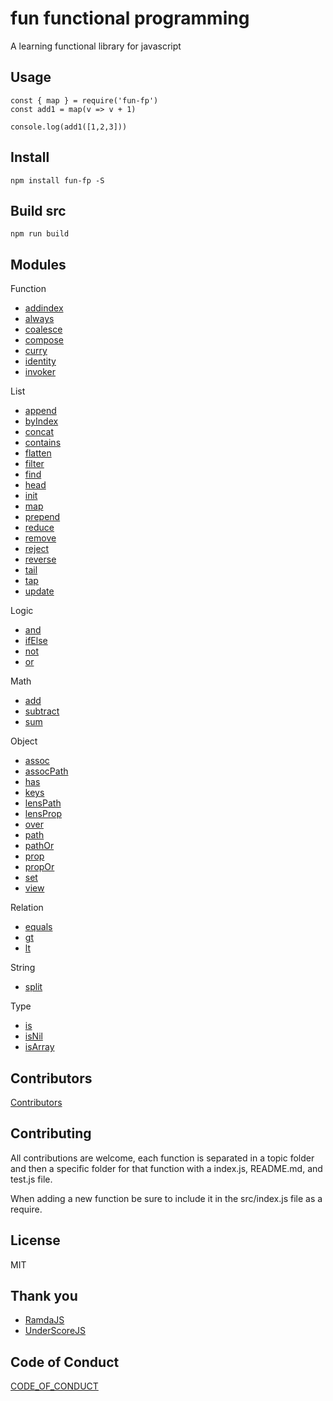 # fun functional programming

A learning functional library for javascript

## Usage

```
const { map } = require('fun-fp')
const add1 = map(v => v + 1)

console.log(add1([1,2,3]))
```

## Install

```
npm install fun-fp -S
```

## Build src

```
npm run build
```

## Modules

Function

* [addindex](src/function/addIndex/README.md)
* [always](src/function/always/README.md)
* [coalesce](src/function/coalesce/README.md)
* [compose](src/function/compose/README.md)
* [curry](src/function/curry/README.md)
* [identity](src/function/identity/README.md)
* [invoker](src/function/invoker/README.md)

List

* [append](src/list/append/README.md)
* [byIndex](src/list/by-index/README.md)
* [concat](src/list/concat/README.md)
* [contains](src/list/contains/README.md)
* [flatten](src/list/flatten/README.md)
* [filter](src/list/filter/README.md)
* [find](src/list/find/README.md)
* [head](src/list/head/README.md)
* [init](src/list/init/README.md)
* [map](src/list/map/README.md)
* [prepend](src/list/prepend/README.md)
* [reduce](src/list/reduce/README.md)
* [remove](src/list/remove/README.md)
* [reject](src/list/reject/README.md)
* [reverse](src/list/reverse/README.md)
* [tail](src/list/tail/README.md)
* [tap](src/list/tap/README.md)
* [update](src/list/update/README.md)

Logic

* [and](src/logic/and/README.md)
* [ifElse](src/logic/ifElse/README.md)
* [not](src/logic/not/README.md)
* [or](src/logic/or/README.md)

Math

* [add](src/math/add/README.md)
* [subtract](src/math/subtract/README.md)
* [sum](src/math/sum/README.md)

Object

* [assoc](src/object/assoc/README.md)
* [assocPath](src/object/assoc-path/README.md)
* [has](src/object/has/README.md)
* [keys](src/object/keys/README.md)
* [lensPath](src/object/lens-path/README.md)
* [lensProp](src/object/lens-prop/README.md)
* [over](src/object/over/README.md)
* [path](src/object/path/README.md)
* [pathOr](src/object/path-or/README.md)
* [prop](src/object/prop/README.md)
* [propOr](src/object/prop-or/README/md)
* [set](src/object/set/README.md)
* [view](src/object/view/README.md)


Relation

* [equals](src/relation/equals/README.md)
* [gt](src/relation/gt/README.md)
* [lt](src/relation/lt/README.md)

String

* [split](src/string/split/README.md)

Type

* [is](src/type/is/README.md)
* [isNil](src/type/isNil/README.md)
* [isArray](src/type/isArray/README.md)

## Contributors

[Contributors](https://github.com/twilson63/fun-fp/graphs/contributors)


## Contributing

All contributions are welcome, each function is separated in a topic folder and then a specific folder for that function with a index.js, README.md, and test.js file.

When adding a new function be sure to include it in the src/index.js file as a require.

## License

MIT

## Thank you

* [RamdaJS](http://ramdajs.com)
* [UnderScoreJS](http://underscorejs.org)

## Code of Conduct

[CODE_OF_CONDUCT](./CODE_OF_CONDUCT.md)
